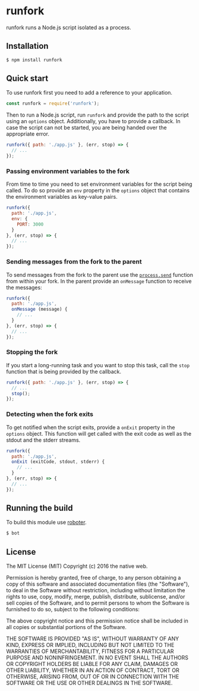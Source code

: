 # runfork

runfork runs a Node.js script isolated as a process.

## Installation

```bash
$ npm install runfork
```

## Quick start

To use runfork first you need to add a reference to your application.

```javascript
const runfork = require('runfork');
```

Then to run a Node.js script, run `runfork` and provide the path to the script using an `options` object. Additionally, you have to provide a callback. In case the script can not be started, you are being handed over the appropriate error.

```javascript
runfork({ path: './app.js' }, (err, stop) => {
  // ...
});
```

### Passing environment variables to the fork

From time to time you need to set environment variables for the script being called. To do so provide an `env` property in the `options` object that contains the environment variables as key-value pairs.

```javascript
runfork({
  path: './app.js',
  env: {
    PORT: 3000
  }
}, (err, stop) => {
  // ...
});
```

### Sending messages from the fork to the parent

To send messages from the fork to the parent use the [`process.send`](https://nodejs.org/api/process.html#process_process_send_message_sendhandle_options_callback) function from within your fork. In the parent provide an `onMessage` function to receive the messages:

```javascript
runfork({
  path: './app.js',
  onMessage (message) {
    // ...
  }
}, (err, stop) => {
  // ...
});
```

### Stopping the fork

If you start a long-running task and you want to stop this task, call the `stop` function that is being provided by the callback.

```javascript
runfork({ path: './app.js' }, (err, stop) => {
  // ...
  stop();
});
```

### Detecting when the fork exits

To get notified when the script exits, provide a `onExit` property in the `options` object. This function will get called with the exit code as well as the stdout and the stderr streams.

```javascript
runfork({
  path: './app.js',
  onExit (exitCode, stdout, stderr) {
    // ...
  }
}, (err, stop) => {
  // ...
});
```

## Running the build

To build this module use [roboter](https://www.npmjs.com/package/roboter).

```bash
$ bot
```

## License

The MIT License (MIT)
Copyright (c) 2016 the native web.

Permission is hereby granted, free of charge, to any person obtaining a copy of this software and associated documentation files (the "Software"), to deal in the Software without restriction, including without limitation the rights to use, copy, modify, merge, publish, distribute, sublicense, and/or sell copies of the Software, and to permit persons to whom the Software is furnished to do so, subject to the following conditions:

The above copyright notice and this permission notice shall be included in all copies or substantial portions of the Software.

THE SOFTWARE IS PROVIDED "AS IS", WITHOUT WARRANTY OF ANY KIND, EXPRESS OR IMPLIED, INCLUDING BUT NOT LIMITED TO THE WARRANTIES OF MERCHANTABILITY, FITNESS FOR A PARTICULAR PURPOSE AND NONINFRINGEMENT. IN NO EVENT SHALL THE AUTHORS OR COPYRIGHT HOLDERS BE LIABLE FOR ANY CLAIM, DAMAGES OR OTHER LIABILITY, WHETHER IN AN ACTION OF CONTRACT, TORT OR OTHERWISE, ARISING FROM, OUT OF OR IN CONNECTION WITH THE SOFTWARE OR THE USE OR OTHER DEALINGS IN THE SOFTWARE.
